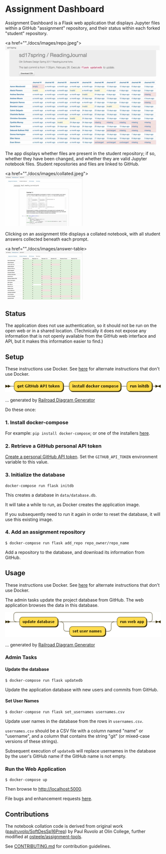 # Assignment Dashboard

Assignment Dashboard is a Flask web application that displays Jupyter files within a GitHub "assignment" repository, and their status within each forked "student" repository.

<a href=""./docs/images/repo.jpeg"><img src="./docs/images/repo.jpeg" width="500"/></a>

The app displays whether files are present in the student repository; if so, whether they have been changed, and whether they are valid Jupyter notebook files. Student repositories and files are linked to GitHub.

<a href=""./docs/images/collated.jpeg"><img src="./docs/images/collated.jpeg" width="250"/></a>

Clicking on an assignment title displays a collated notebook, with all student answers collected beneath each prompt.

<a href=""./docs/images/answer-table><img src="./docs/images/answer-table.jpeg" width="250"/></a>

## Status

The application does not use authentication, so it should not be run on the open web or in a shared location. (Technically it does not expose any information that is not openly available from the GitHub web interface and API, but it makes this information easier to find.)

## Setup

These instructions use Docker.
See [here](./docs/install-without-docker.md) for alternate instructions that don't use Docker.

![](docs/setup.png)

... generated by [Railroad Diagram Generator](http://www.bottlecaps.de/rr/ui)

Do these once:

### 1. Install docker-compose

For example: `pip install docker-compose`; or one of the installers [here](https://docs.docker.com/compose/install/).

### 2. Retrieve a GitHub personal API token

[Create a personal GitHub API token](https://github.com/blog/1509-personal-api-tokens).
Set the `GITHUB_API_TOKEN` environment variable to this value.

### 3. Initialize the database

    docker-compose run flask initdb

This creates a database in `data/database.db`.

It will take a while to run, as Docker creates the application image.

If you subsequently need to run it again in order to reset the database, it will use this existing image.

### 4. Add an assignment repository

    $ docker-compose run flask add_repo repo_owner/repo_name

Add a repository to the database, and download its information from GitHub.

## Usage

These instructions use Docker.
See [here](./docs/install-without-docker.md) for alternate instructions that don't use Docker.

The admin tasks update the project database from GitHub.
The web application browses the data in this database.

![](docs/use.png)

... generated by [Railroad Diagram Generator](http://www.bottlecaps.de/rr/ui)

### Admin Tasks

#### Update the database

    $ docker-compose run flask updatedb

Update the application database with new users and commits from GitHub.

#### Set User Names

    $ docker-compose run flask set_usernames usernames.csv

Update user names in the database from the rows in `usernames.csv`.

`usernames.csv` should be a CSV file with a column named "name" or "username",
and a column that contains the string "git" (or mixed-case versions of these
strings).

Subsequent execution of `updatedb` will replace usernames in the database
by the user's GitHub name if the GitHub name is not empty.


### Run the Web Application

    $ docker-compose up

Then browse to <http://localhost:5000>.


File bugs and enhancement requests [here](https://github.com/osteele/assignment-dashboard/issues).


## Contributions

The notebook collation code is derived from original work ([paulruvolo/SoftDesSp16Prep](https://github.com/paulruvolo/SoftDesSp16Prep)) by Paul Ruvolo at Olin College, further modified at [osteele/assignment-tools](https://github.com/osteele/assignment-tools).

See [CONTRIBUTING.md](CONTRIBUTING.md) for contribution guidelines.
